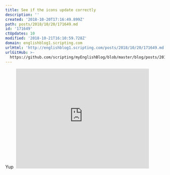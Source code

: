 ```yaml
---
title: See if the icons update correctly
description: ''
created: '2018-10-20T17:16:49.899Z'
path: posts/2018/10/20/171649.md
id: '171649'
ctUpdates: 10
modified: '2018-10-21T16:10:59.728Z'
domain: englishblog1.scripting.com
urlHtml: 'http://englishblog1.scripting.com/posts/2018/10/20/171649.md'
urlGitHub: >-
  https://github.com/scripting/myEnglishBlog/blob/master/blog/posts/2018/10/20/171649.md
---
```

Yup  <iframe width="420" height="315" src="https://www.youtube.com/embed/nlaoR5m4L80" frameborder="0" allowfullscreen="" style="font-size: var(--normal-font-size);"></iframe>